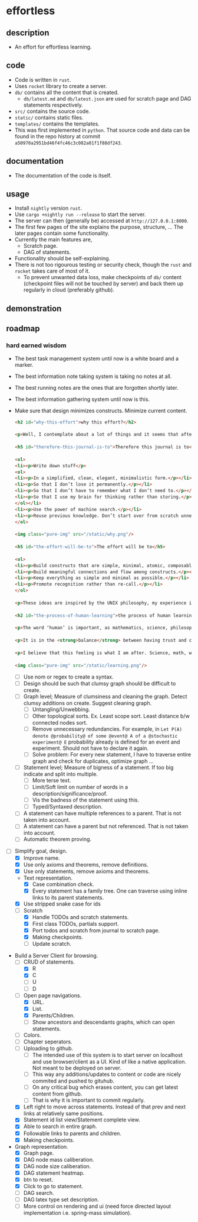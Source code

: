 # effortless

## description
- An effort for effortless learning.

## code
- Code is written in `rust`.
- Uses `rocket` library to create a server.
- `db/` contains all the content that is created.
    - `db/latest.md` and `db/latest.json` are used for scratch page and DAG statements respectively.
- `src/` contains the source code.
- `static/` contains static files.
- `templates/` contains the templates.
- This was first implemented in `python`. That source code and data can be found in the repo history at commit `a50970a2951bd46f4fc46c3c082a01f1f88df243`.

## documentation
- The documentation of the code is itself.

## usage
- Install `nightly` version `rust`.
- Use `cargo +nightly run --release` to start the server.
- The server can then (generally be) accessed at `http://127.0.0.1:8000`.
- The first few pages of the site explains the purpose, structure, ... The later pages contain some functionality.
- Currently the main features are,
    - Scratch page.
    - DAG of statements.
- Functionality should be self-explaining.
- There is not too rigourous testing or security check, though the `rust` and `rocket` takes care of most of it.
    - To prevent unwanted data loss, make checkpoints of `db/` content (checkpoint files will not be touched by server) and back them up regularly in cloud (preferably github).

## demonstration

## roadmap

### hard earned wisdom
- The best task management system until now is a white board and a marker.
- The best information note taking system is taking no notes at all.
- The best running notes are the ones that are forgotten shortly later.
- The best information gathering system until now is this.

- Make sure that design minimizes constructs. Minimize current content.
    ```html
    <h2 id="why-this-effort">why this effort?</h2>

    <p>Well, I contemplate about a lot of things and it seems that after a point I am not able to keep track of them. I forget some important conclusions, perspectives, schools of thought, jewels of wisdom and such things in various aspects that are fruits of a lot of effort, suffering and pain. And I often have to re-start my train of thought on them, which is tedious and demotivating after a point of time.</p>

    <h5 id="therefore-this-journal-is-to">Therefore this journal is to</h5>

    <ol>
    <li><p>Write down stuff</p>
    <ol>
    <li><p>In a simplified, clean, elegant, minimalistic form.</p></li>
    <li><p>So that I don’t lose it permanently.</p></li>
    <li><p>So that I don’t have to remember what I don’t need to.</p></li>
    <li><p>So that I use my brain for thinking rather than storing.</p></li>
    </ol></li>
    <li><p>Use the power of machine search.</p></li>
    <li><p>Reuse previous knowledge. Don’t start over from scratch unnecessarily.</p></li>
    </ol>

    <img class="pure-img" src="/static/why.png"/>

    <h5 id="the-effort-will-be-to">The effort will be to</h5>

    <ol>
    <li><p>Build constructs that are simple, minimal, atomic, composable and excel at one thing.</p></li>
    <li><p>Build meaningful connections and flow among constructs.</p></li>
    <li><p>Keep everything as simple and minimal as possible.</p></li>
    <li><p>Promote recognition rather than re-call.</p></li>
    </ol>

    <p>These ideas are inspired by the UNIX philosophy, my experience in programming and doing things in general.</p>

    <h2 id="the-process-of-human-learning">the process of human learning.</h2>

    <p>The word ‘human’ is important, as mathematics, science, philosophy etc... are after all, human made things and there is nothing ‘absolute’ or ‘exact’ about them. So, there is no reason to be serious or stuck up with anything (especially science). Beliefs lies at the heart of all human made things (even science and the mighty math). As beliefs are not unconditionally correct, nothing should be blindly accepted forever, rather everything better be constantly challenged. This does not mean that nothing should be trusted, that might be even worse.</p>

    <p>It is in the <strong>balance</strong> between having trust and challenging it simultaneously lies any <strong>conceivable learning</strong>. If the balance tips left it is called ‘arrogance’, else if it tips right it is called ‘insanity’. If the balance is right it produces a sense of happiness, fun and joy.</p>

    <p>I believe that this feeling is what I am after. Science, math, whatever are just classifications of work but the balance is the real deal. <strong>In fact, discovering joy through this balance is the spirit of life itself</strong>.</p>

    <img class="pure-img" src="/static/learning.png"/>
    ```
    - [ ] Use nom or regex to create a syntax.
    - [ ] Design should be such that clumsy graph should be difficult to create.
    - [ ] Graph level; Measure of clumsiness and cleaning the graph. Detect clumsy additions on create. Suggest cleaning graph.
        - [ ] Untangling/Unwebbing.
        - [ ] Other topological sorts. Ex. Least scope sort. Least distance b/w connected nodes sort.
        - [ ] Remove unnecessary redundancies. For example, in `Let P(A) denote @probability@ of some @event@ A of a @stochastic experiment@ E` probability already is defined for an event and experiment. Should not have to declare it again.
        - [ ] Solve problem: For every new statement, I have to traverse entire graph and check for duplicates, optimize graph ...
    - [ ] Statement level; Measure of bigness of a statement. If too big indicate and split into multiple.
        - [ ] More terse text.
        - [ ] Limit/Soft limit on number of words in a description/significance/proof.
        - [ ] Vis the badness of the statement using this.
        - [ ] Typed/Syntaxed description.
    - [ ] A statement can have multiple references to a parent. That is not taken into account.
    - [ ] A statement can have a parent but not referenced. That is not taken into account.
    - [ ] Automatic theorem proving.
- [ ] Simplify goal, design.
    - [x] Improve name.
    - [x] Use only axioms and theorems, remove definitions.
    - [x] Use only statements, remove axioms and theorems.
    - Text representation.
        - [x] Case combination check.
        - [x] Every statement has a family tree. One can traverse using inline links to its parent statements.
    - [x] Use stripped snake case for ids
    - [ ] Scratch
        - [x] Handle TODOs and scratch statements.
        - [x] First class TODOs, partials support.
        - [x] Port todos and scratch from journal to scratch page.
        - [x] Making checkpoints.
        - [ ] Update scratch.
- Build a Server Client for browsing.
    - [ ] CRUD of statements.
        - [x] R
        - [x] C
        - [ ] U
        - [ ] D
    - [ ] Open page navigations.
        - [x] URL.
        - [x] List.
        - [x] Parents/Children.
        - [ ] Show ancestors and descendants graphs, which can open statements.
    - [ ] Colors.
    - [ ] Chapter seperators.
    - [ ] Uploading to github.
        - [ ] The intended use of this system is to start server on localhost and use browser/client as a UI. Kind of like a native application. Not meant to be deployed on server.
        - [ ] This way any additions/updates to content or code are nicely commited and pushed to gituhub.
        - [ ] On any critical bug which erases content, you can get latest content from github.
        - [ ] That is why it is important to commit regularly.
    - [x] Left right to move across statements. Instead of that prev and next links at relatively same positions.
    - [x] Statement id list view/Statement complete view.
    - [x] Able to search in entire graph.
    - [x] Followable links to parents and children.
    - [x] Making checkpoints.
- Graph representation.
    - [x] Graph page.
    - [x] DAG node mass caliberation.
    - [x] DAG node size caliberation.
    - [x] DAG statement heatmap.
    - [x] btn to reset.
    - [x] Click to go to statement.
    - [ ] DAG search.
    - [ ] DAG latex type set description.
    - [ ] More control on rendering and ui (need force directed layout implementation i.e. spring-mass simulation).

